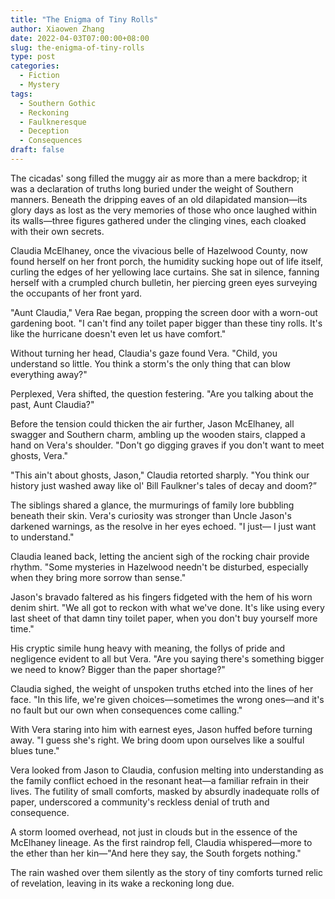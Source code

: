 ```yaml
---
title: "The Enigma of Tiny Rolls"
author: Xiaowen Zhang
date: 2022-04-03T07:00:00+08:00
slug: the-enigma-of-tiny-rolls
type: post
categories:
  - Fiction
  - Mystery
tags:
  - Southern Gothic
  - Reckoning
  - Faulkneresque
  - Deception
  - Consequences
draft: false
---
```


The cicadas' song filled the muggy air as more than a mere backdrop; it was a declaration of truths long buried under the weight of Southern manners. Beneath the dripping eaves of an old dilapidated mansion—its glory days as lost as the very memories of those who once laughed within its walls—three figures gathered under the clinging vines, each cloaked with their own secrets.

Claudia McElhaney, once the vivacious belle of Hazelwood County, now found herself on her front porch, the humidity sucking hope out of life itself, curling the edges of her yellowing lace curtains. She sat in silence, fanning herself with a crumpled church bulletin, her piercing green eyes surveying the occupants of her front yard.

"Aunt Claudia," Vera Rae began, propping the screen door with a worn-out gardening boot. "I can't find any toilet paper bigger than these tiny rolls. It's like the hurricane doesn't even let us have comfort."

Without turning her head, Claudia's gaze found Vera. "Child, you understand so little. You think a storm's the only thing that can blow everything away?"

Perplexed, Vera shifted, the question festering. "Are you talking about the past, Aunt Claudia?"

Before the tension could thicken the air further, Jason McElhaney, all swagger and Southern charm, ambling up the wooden stairs, clapped a hand on Vera's shoulder. "Don't go digging graves if you don't want to meet ghosts, Vera."

"This ain't about ghosts, Jason," Claudia retorted sharply. "You think our history just washed away like ol' Bill Faulkner's tales of decay and doom?”

The siblings shared a glance, the murmurings of family lore bubbling beneath their skin. Vera's curiosity was stronger than Uncle Jason's darkened warnings, as the resolve in her eyes echoed. "I just— I just want to understand."

Claudia leaned back, letting the ancient sigh of the rocking chair provide rhythm. "Some mysteries in Hazelwood needn't be disturbed, especially when they bring more sorrow than sense."

Jason's bravado faltered as his fingers fidgeted with the hem of his worn denim shirt. "We all got to reckon with what we've done. It's like using every last sheet of that damn tiny toilet paper, when you don't buy yourself more time."

His cryptic simile hung heavy with meaning, the follys of pride and negligence evident to all but Vera. "Are you saying there's something bigger we need to know? Bigger than the paper shortage?"

Claudia sighed, the weight of unspoken truths etched into the lines of her face. "In this life, we're given choices—sometimes the wrong ones—and it's no fault but our own when consequences come calling."

With Vera staring into him with earnest eyes, Jason huffed before turning away. "I guess she's right. We bring doom upon ourselves like a soulful blues tune."

Vera looked from Jason to Claudia, confusion melting into understanding as the family conflict echoed in the resonant heat—a familiar refrain in their lives. The futility of small comforts, masked by absurdly inadequate rolls of paper, underscored a community's reckless denial of truth and consequence.

A storm loomed overhead, not just in clouds but in the essence of the McElhaney lineage. As the first raindrop fell, Claudia whispered—more to the ether than her kin—"And here they say, the South forgets nothing."

The rain washed over them silently as the story of tiny comforts turned relic of revelation, leaving in its wake a reckoning long due.